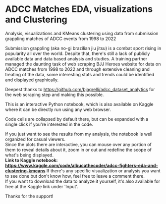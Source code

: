 # ADCC Matches EDA, visualizations and Clustering
Analysis, visualizations and KMeans clustering using data from submission grappling matches of ADCC events from 1998 to 2022  
  
Submission grappling (aka no-gi brazilian jiu jitsu) is a combat sport rising in popularity all over the world. Despite that, there's still a lack of publicly available data and data based analysis and studies. A training partner managed the daunting task of web scraping BJJ Heroes website for data on ADCC matches from 1998 to 2022 and through extensive cleaning and treating of the data, some interesting stats and trends could be identified and displayed graphically.  

Deepest thanks to https://github.com/bjagrelli/adcc_dataset_analytics for the web scraping step and making this possible.


This is an interactive Python notebook, which is also available on Kaggle where it can be directly run using any web browser.  

Code cells are collapsed by default there, but can be expanded with a single click if you're interested in the code.  

If you just want to see the results from my analysis, the notebook is well organized for casual viewers.  
Since the plots there are interactive, you can mouse over any portion of them to reveal details about it, zoom in or out and redefine the scope of what's being displayed.  
**Link to Kaggle notebook: https://www.kaggle.com/code/albucathecoder/adcc-fighters-eda-and-clustering-kmeans** 
If there's any specific visualization or analysis you want to see done but don't know how, feel free to leave a comment there.  
If you want to download the data to analyze it yourself, it's also available for free at the Kaggle link under 'Input'.  
  
  
Thanks for the support!
